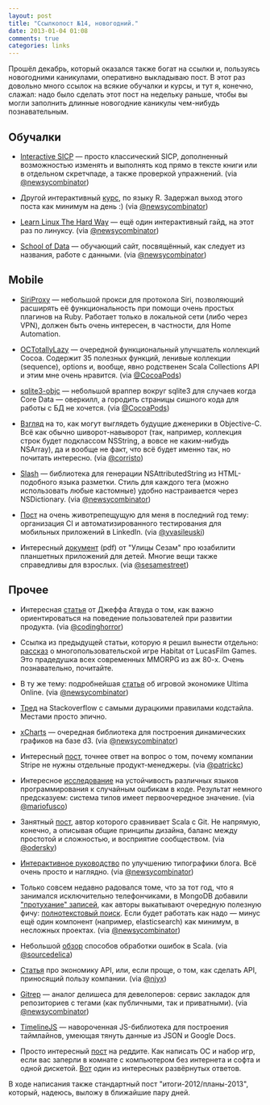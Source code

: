 ```yaml
---
layout: post
title: "Ссылкопост №14, новогодний."
date: 2013-01-04 01:08
comments: true
categories: links
---
```


Прошёл декабрь, который оказался также богат на ссылки и, пользуясь новогодними каникулами, оперативно выкладываю пост. В этот раз довольно много ссылок на всякие обучалки и курсы, и тут я, конечно, слажал: надо было сделать этот пост на недельку раньше, чтобы вы могли заполнить длинные новогодние каникулы чем-нибудь познавательным. 

<!--more-->

## Обучалки

* [Interactive SICP](http://xuanji.appspot.com/isicp/) — просто классический SICP, дополненный возможностью изменять и выполнять код прямо в тексте книги или в отдельном скретчпаде, а также проверкой упражнений. (via [@newsycombinator](https://twitter.com/newsycombinator))

* Другой интерактивный [курс](http://tryr.codeschool.com/), по языку R. Задержал выход этого поста как минимум на день :) (via [@newsycombinator](https://twitter.com/newsycombinator))

* [Learn Linux The Hard Way](http://nixsrv.com/llthw) — ещё один интерактивный гайд, на этот раз по линуксу. (via [@newsycombinator](https://twitter.com/newsycombinator))

* [School of Data](http://schoolofdata.org/) — обучающий сайт, посвящённый, как следует из названия, работе с данными. (via [@newsycombinator](https://twitter.com/newsycombinator))

## Mobile

* [SiriProxy](https://github.com/plamoni/SiriProxy) — небольшой прокси для протокола Siri, позволяющий расширять её функциональность при помощи очень простых плагинов на Ruby. Работает только в локальной сети (либо через VPN), должен быть очень интересен, в частности, для Home Automation.

* [OCTotallyLazy](https://github.com/stuartervine/OCTotallyLazy) — очередной функциональный улучшатель коллекций Cocoa. Содержит 35 полезных функций, ленивые коллекции (sequence), options и, вообще, явно родственен Scala Collections API и этим мне очень нравится. (via [@CocoaPods](https://twitter.com/CocoaPods))

* [sqlite3-objc](https://github.com/youknowone/sqlite3-objc) — небольшой враппер вокруг sqlite3 для случаев когда Core Data — оверкилл, а городить страницы сишного кода для работы с БД не хочется. (via [@CocoaPods](https://twitter.com/CocoaPods))

* [Взгляд](http://www.jonmsterling.com/posts/2012-02-05-typed-collections-with-self-types-in-objective-c.html) на то, как могут выглядеть будущие дженерики в Objective-C. Всё как обычно шиворот-навыворот (так, например, коллекция строк будет подклассом NSString, а вовсе не каким-нибудь NSArray), да и вообще не факт, что всё будет именно так, но почитать интересно.  (via [@corristo](https://twitter.com/corristo))

* [Slash](https://github.com/chrisdevereux/Slash) — библиотека для генерации NSAttributedString из HTML-подобного языка разметки. Стиль для каждого тега (можно использовать любые кастомные) удобно настраивается через NSDictionary. (via [@newsycombinator](https://twitter.com/newsycombinator))

* [Пост](http://engineering.linkedin.com/testing/continuous-integration-mobile) на очень животрепещущую для меня в последний год тему: организация CI и автоматизированного тестирования для мобильных приложений в LinkedIn. (via [@yvasileuski](https://twitter.com/yvasileuski))

* Интересный [документ](http://www.sesameworkshop.org/assets/1191/src/Best%20Practices%20Document%2011-26-12.pdf) (pdf) от "Улицы Сезам" про юзабилити планшетных приложений для детей. Многие вещи также справедливы для взрослых. (via [@sesamestreet](https://twitter.com/sesamestreet))

## Прочее

* Интересная [статья](http://www.codinghorror.com/blog/2012/12/the-organism-will-do-what-it-damn-well-pleases.html) от Джеффа Атвуда о том, как важно ориентироваться на поведение пользователей при развитии продукта. (via [@codinghorror](https://twitter.com/codinghorror))

* Ссылка из предыдущей статьи, которую я решил вынести отдельно: [рассказ](http://www.fudco.com/chip/lessons.html) о многопользовательской игре Habitat от LucasFilm Games. Это прадедушка всех современных MMORPG из аж 80-х. Очень познавательно, почитайте.

* В ту же тему: подробнейшая [статья](http://www.mine-control.com/zack/uoecon/uoecon.html) об игровой экономике Ultima Online. (via [@newsycombinator](https://twitter.com/newsycombinator))

* [Тред](http://stackoverflow.com/questions/218123/what-was-the-strangest-coding-standard-rule-that-you-were-forced-to-follow) на Stackoverflow с самыми дурацкими правилами кодстайла. Местами просто эпично.

* [xCharts](http://tenxer.github.com/xcharts/) — очередная библиотека для построения динамических графиков на базе d3. (via [@newsycombinator](https://twitter.com/newsycombinator))

* Интересный [пост](http://www.quora.com/Stripe-company/Does-Stripe-have-product-managers-or-do-engineers-manage-the-products-themselves/answer/Patrick-Collison), точнее ответ на вопрос о том, почему компании Stripe не нужны отдельные продукт-менеджеры. (via [@patrickc](https://twitter.com/patrickc))

* Интересное [исследование](http://www.spinellis.gr/blog/20121205/) на устойчивость различных языков программирования к случайным ошбикам в коде. Результат немного предсказуем: система типов имеет первоочередное значение. (via [@mariofusco](https://twitter.com/mariofusco))

* Занятный [пост](http://branchandbound.net/blog/scala/2012/12/scala-is-like-git/), автор которого сравнивает Scala с Git. Не напрямую, конечно, а описывая общие принципы дизайна, баланс между простотой и сложностью, и восприятие сообществом. (via [@odersky](https://twitter.com/odersky))

* [Интерактивное руководство](http://kaikkonendesign.fi/typography/) по улучшению типографики блога. Всё очень просто и наглядно. (via [@newsycombinator](https://twitter.com/newsycombinator))

* Только совсем недавно радовался томе, что за тот год, что я занимался исключительно телефончиками, в MongoDB добавили ["протухание" записей](http://docs.mongodb.org/manual/tutorial/expire-data/), как авторы выкатывают очередную полезную фичу: [полнотекстовый поиск](https://jira.mongodb.org/browse/SERVER-380?page=com.atlassian.jira.plugin.system.issuetabpanels:comment-tabpanel&focusedCommentId=224020#comment-224020). Если будет работать как надо — минус ещё один компонент (например, elasticsearch) как минимум, в несложных проектах. (via [@newsycombinator](https://twitter.com/newsycombinator))

* Небольшой [обзор](http://tersesystems.com/2012/12/27/error-handling-in-scala) способов обработки ошибок в Scala. (via [@sourcedelica](https://twitter.com/sourcedelica))

* [Статья](http://www.3scale.net/2012/12/api-economics-create-more-value-than-you-capture/) про экономику API, или, если проще, о том, как сделать API, приносящий пользу компании. (via [@njyx](https://twitter.com/njyx))

* [Gitrep](http://gitrep.com/) — аналог делишеса для девелоперов: сервис закладок для репозиториев с тегами (как публичными, так и приватными). (via [@newsycombinator](https://twitter.com/newsycombinator))

* [TimelineJS](http://timeline.verite.co/) — навороченная JS-библиотека для построения таймлайнов, умеющая тянуть данные из JSON и Google Docs.

* Просто интересный [пост](http://www.reddit.com/r/programming/comments/9x15g/programming_thought_experiment_stuck_in_a_room/) на реддите. Как написать ОС и набор игр, если вас заперли в комнате с компьютером без интернета и софта и одной дискетой. [Вот](http://www.reddit.com/r/programming/comments/9x15g/programming_thought_experiment_stuck_in_a_room/c0ewj2c) один из интересных развёрнутых ответов.

В ходе написания также стандартный пост "итоги-2012/планы-2013", который, надеюсь, выложу в ближайшие пару дней.